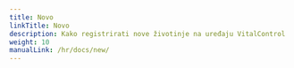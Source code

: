 ```yaml
---
title: Novo
linkTitle: Novo
description: Kako registrirati nove životinje na uređaju VitalControl
weight: 10
manualLink: /hr/docs/new/
---
```

<script>
  window.location.href = "/hr/docs/new/";
</script>
